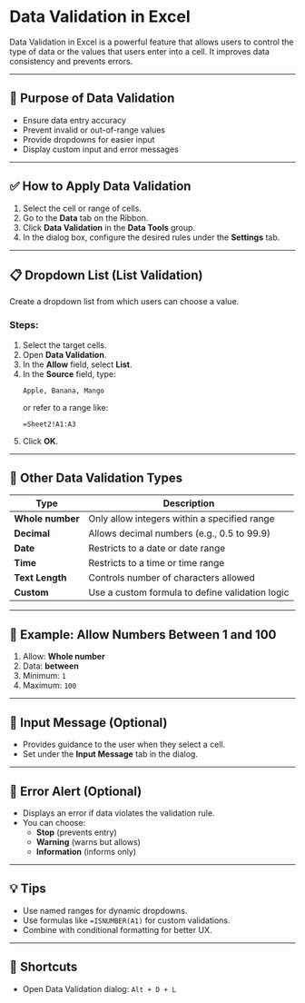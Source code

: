 # Data Validation in Excel

Data Validation in Excel is a powerful feature that allows users to control the type of data or the values that users enter into a cell. It improves data consistency and prevents errors.

---

## 🎯 Purpose of Data Validation

- Ensure data entry accuracy
- Prevent invalid or out-of-range values
- Provide dropdowns for easier input
- Display custom input and error messages

---

## ✅ How to Apply Data Validation

1. Select the cell or range of cells.
2. Go to the **Data** tab on the Ribbon.
3. Click **Data Validation** in the **Data Tools** group.
4. In the dialog box, configure the desired rules under the **Settings** tab.

---

## 📋 Dropdown List (List Validation)

Create a dropdown list from which users can choose a value.

### Steps:

1. Select the target cells.
2. Open **Data Validation**.
3. In the **Allow** field, select **List**.
4. In the **Source** field, type:
   ```
   Apple, Banana, Mango
   ```
   or refer to a range like:
   ```
   =Sheet2!A1:A3
   ```
5. Click **OK**.

---

## 🔢 Other Data Validation Types

| Type       | Description |
|------------|-------------|
| **Whole number** | Only allow integers within a specified range |
| **Decimal** | Allows decimal numbers (e.g., 0.5 to 99.9) |
| **Date** | Restricts to a date or date range |
| **Time** | Restricts to a time or time range |
| **Text Length** | Controls number of characters allowed |
| **Custom** | Use a custom formula to define validation logic |

---

## 🧠 Example: Allow Numbers Between 1 and 100

1. Allow: **Whole number**
2. Data: **between**
3. Minimum: `1`
4. Maximum: `100`

---

## 💬 Input Message (Optional)

- Provides guidance to the user when they select a cell.
- Set under the **Input Message** tab in the dialog.

---

## 🚫 Error Alert (Optional)

- Displays an error if data violates the validation rule.
- You can choose:
  - **Stop** (prevents entry)
  - **Warning** (warns but allows)
  - **Information** (informs only)

---

## 💡 Tips

- Use named ranges for dynamic dropdowns.
- Use formulas like `=ISNUMBER(A1)` for custom validations.
- Combine with conditional formatting for better UX.

---

## 📌 Shortcuts

- Open Data Validation dialog: `Alt + D + L`
